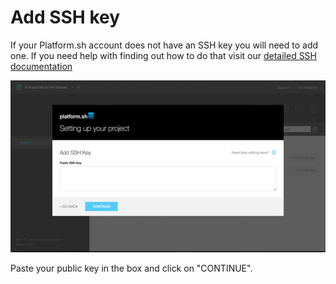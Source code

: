 # Add SSH key

If your Platform.sh account does not have an SSH key you will need to add one.
If you need help with finding out how to do that visit our [detailed
SSH documentation](https://docs.platform.sh/use-platform/use-SSH.html)

![Setting Up Your Project Add Ssh Key](/images/03-setting-up-your-project-add-ssh-key.gif)

Paste your public key in the box and click on "CONTINUE".
